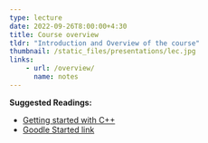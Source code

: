 ```yaml
---
type: lecture
date: 2022-09-26T8:00:00+4:30
title: Course overview
tldr: "Introduction and Overview of the course"
thumbnail: /static_files/presentations/lec.jpg
links: 
    - url: /overview/
      name: notes
---
```

**Suggested Readings:**
- [Getting started with C++](https://www.w3schools.com/cpp/cpp_getstarted.asp)
- [Goodle Started link](https://developers.google.com/edu/c++/getting-started)
